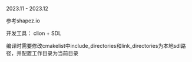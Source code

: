2023.11 - 2023.12

参考shapez.io

开发工具： clion + SDL

编译时需要修改cmakelist中include_directories和link_directories为本地sdl路径，并配置工作目录为当前目录
